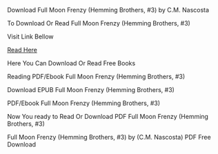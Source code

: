 Download Full Moon Frenzy (Hemming Brothers, #3) by C.M. Nascosta

To Download Or Read Full Moon Frenzy (Hemming Brothers, #3)

Visit Link Bellow

[Read Here](https://mobionlines.web.app/trackball/202785281-full-moon-frenzy)

Here You Can Download Or Read Free Books

Reading PDF/Ebook Full Moon Frenzy (Hemming Brothers, #3)

Download EPUB Full Moon Frenzy (Hemming Brothers, #3)

PDF/Ebook Full Moon Frenzy (Hemming Brothers, #3)

Now You ready to Read Or Download PDF Full Moon Frenzy (Hemming Brothers, #3)

Full Moon Frenzy (Hemming Brothers, #3) by (C.M. Nascosta) PDF Free Download
